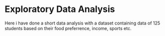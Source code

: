 # Exploratory Data Analysis
Here i have done a short data analysis with a dataset containing data of 125 students based on their food preferrence, income, sports etc.
